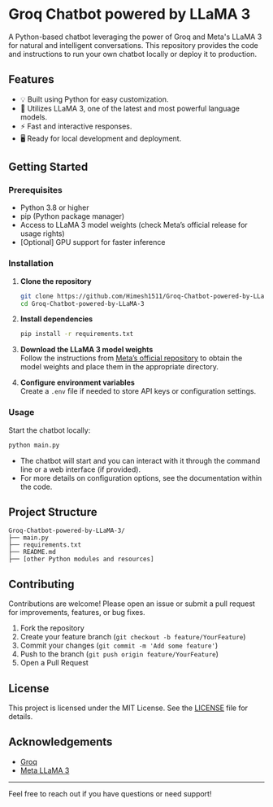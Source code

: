 # Groq Chatbot powered by LLaMA 3

A Python-based chatbot leveraging the power of Groq and Meta's LLaMA 3 for natural and intelligent conversations. This repository provides the code and instructions to run your own chatbot locally or deploy it to production.

## Features

- 💡 Built using Python for easy customization.
- 🤖 Utilizes LLaMA 3, one of the latest and most powerful language models.
- ⚡ Fast and interactive responses.
- 🖥️ Ready for local development and deployment.

## Getting Started

### Prerequisites

- Python 3.8 or higher
- pip (Python package manager)
- Access to LLaMA 3 model weights (check Meta’s official release for usage rights)
- [Optional] GPU support for faster inference

### Installation

1. **Clone the repository**
    ```bash
    git clone https://github.com/Himesh1511/Groq-Chatbot-powered-by-LLaMA-3.git
    cd Groq-Chatbot-powered-by-LLaMA-3
    ```

2. **Install dependencies**
    ```bash
    pip install -r requirements.txt
    ```

3. **Download the LLaMA 3 model weights**  
   Follow the instructions from [Meta’s official repository](https://github.com/facebookresearch/llama) to obtain the model weights and place them in the appropriate directory.

4. **Configure environment variables**  
   Create a `.env` file if needed to store API keys or configuration settings.

### Usage

Start the chatbot locally:

```bash
python main.py
```

- The chatbot will start and you can interact with it through the command line or a web interface (if provided).
- For more details on configuration options, see the documentation within the code.

## Project Structure

```
Groq-Chatbot-powered-by-LLaMA-3/
├── main.py
├── requirements.txt
├── README.md
├── [other Python modules and resources]
```

## Contributing

Contributions are welcome! Please open an issue or submit a pull request for improvements, features, or bug fixes.

1. Fork the repository
2. Create your feature branch (`git checkout -b feature/YourFeature`)
3. Commit your changes (`git commit -m 'Add some feature'`)
4. Push to the branch (`git push origin feature/YourFeature`)
5. Open a Pull Request

## License

This project is licensed under the MIT License. See the [LICENSE](LICENSE) file for details.

## Acknowledgements

- [Groq](https://groq.com/)
- [Meta LLaMA 3](https://github.com/facebookresearch/llama)

---

Feel free to reach out if you have questions or need support!
